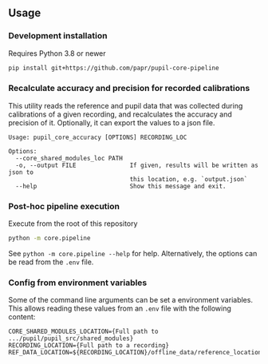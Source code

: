 ## Usage

### Development installation

Requires Python 3.8 or newer

```sh
pip install git+https://github.com/papr/pupil-core-pipeline
```

### Recalculate accuracy and precision for recorded calibrations

This utility reads the reference and pupil data that was collected during calibrations
of a given recording, and recalculates the accuracy and precision of it. Optionally,
it can export the values to a json file.

```
Usage: pupil_core_accuracy [OPTIONS] RECORDING_LOC

Options:
  --core_shared_modules_loc PATH
  -o, --output FILE               If given, results will be written as json to
                                  this location, e.g. `output.json`
  --help                          Show this message and exit.
```

### Post-hoc pipeline execution
Execute from the root of this repository
```sh
python -m core.pipeline
```
See `python -m core.pipeline --help` for help. Alternatively, the options can be read
from the `.env` file.

### Config from environment variables
Some of the command line arguments can be set a environment variables. This allows
reading these values from an `.env` file with the following content:

```
CORE_SHARED_MODULES_LOCATION={Full path to .../pupil/pupil_src/shared_modules}
RECORDING_LOCATION={Full path to a recording}
REF_DATA_LOCATION=${RECORDING_LOCATION}/offline_data/reference_locations.msgpack
```

